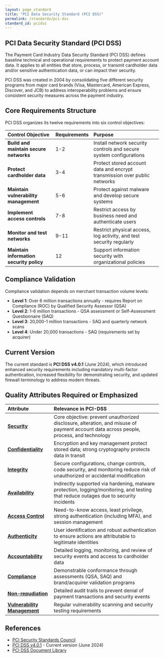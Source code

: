 ```yaml
---
layout: page_standard
title: "PCI Data Security Standard (PCI DSS)"
permalink: /standards/pci-dss
standard_id: pcidss
---
```


## PCI Data Security Standard (PCI DSS)

The Payment Card Industry Data Security Standard (PCI DSS) defines baseline technical and operational requirements to protect payment account data. 
It applies to all entities that store, process, or transmit cardholder data and/or sensitive authentication data, or can impact their security.


PCI DSS was created in 2004 by consolidating five different security programs from major card brands (Visa, Mastercard, American Express, Discover, and JCB) to address interoperability problems and ensure consistent security measures across the payment industry.

## Core Requirements Structure

PCI DSS organizes its twelve requirements into six control objectives:

| Control Objective                        | Requirements | Purpose                                                                   |
| :--------------------------------------- | :----------- | :------------------------------------------------------------------------ |
| **Build and maintain secure networks**   | 1-2          | Install network security controls and secure system configurations        |
| **Protect cardholder data**              | 3-4          | Protect stored account data and encrypt transmission over public networks |
| **Maintain vulnerability management**    | 5-6          | Protect against malware and develop secure systems                        |
| **Implement access controls**            | 7-8          | Restrict access by business need and authenticate users                   |
| **Monitor and test networks**            | 9-11         | Restrict physical access, log activity, and test security regularly       |
| **Maintain information security policy** | 12           | Support information security with organizational policies                 |

## Compliance Validation

Compliance validation depends on merchant transaction volume levels:

- **Level 1**: Over 6 million transactions annually - requires Report on Compliance (ROC) by Qualified Security Assessor (QSA)
- **Level 2**: 1-6 million transactions - QSA assessment or Self-Assessment Questionnaire (SAQ)
- **Level 3**: 20,000-1 million transactions - SAQ and quarterly network scans
- **Level 4**: Under 20,000 transactions - SAQ (requirements set by acquirer)

## Current Version

The current standard is **PCI DSS v4.0.1** (June 2024), which introduced enhanced security requirements including mandatory multi-factor authentication, increased flexibility for demonstrating security, and updated firewall terminology to address modern threats.

## Quality Attributes Required or Emphasized

| Attribute | Relevance in PCI-DSS |
| :-------- | :------ |
| **[Security](/qualities/security)** | Core objective: prevent unauthorized disclosure, alteration, and misuse of payment account data across people, process, and technology |
| **[Confidentiality](/qualities/confidentiality)** | Encryption and key management protect stored data; strong cryptography protects data in transit |
| **[Integrity](/qualities/integrity)** | Secure configurations, change controls, code security, and monitoring reduce risk of unauthorized or accidental modification |
| **[Availability](/qualities/availability)** | Indirectly supported via hardening, malware protection, logging/monitoring, and testing that reduce outages due to security incidents |
| **[Access Control](/qualities/access-control)** | Need-to-know access, least privilege, strong authentication (including MFA), and session management |
| **[Authenticity](/qualities/authenticity)** | User identification and robust authentication to ensure actions are attributable to legitimate identities |
| **[Accountability](/qualities/accountability)** | Detailed logging, monitoring, and review of security events and access to cardholder data |
| **[Compliance](/qualities/compliance)** | Demonstrable conformance through assessments (QSA, SAQ) and brand/acquirer validation programs |                     |
| **[Non-repudiation](/qualities/non-repudiation)**  | Detailed audit trails to prevent denial of payment transactions and security events                     |
| **[Vulnerability Management](/qualities/vulnerability-management)** | Regular vulnerability scanning and security testing requirements   |

## References


- [PCI Security Standards Council](https://www.pcisecuritystandards.org/)
- [PCI DSS v4.0.1](https://docs-prv.pcisecuritystandards.org/PCI%20DSS/Standard/PCI-DSS-v4_0_1.pdf) - Current version (June 2024)
- [PCI DSS Document Library](https://www.pcisecuritystandards.org/document_library/?category=pcidss)

